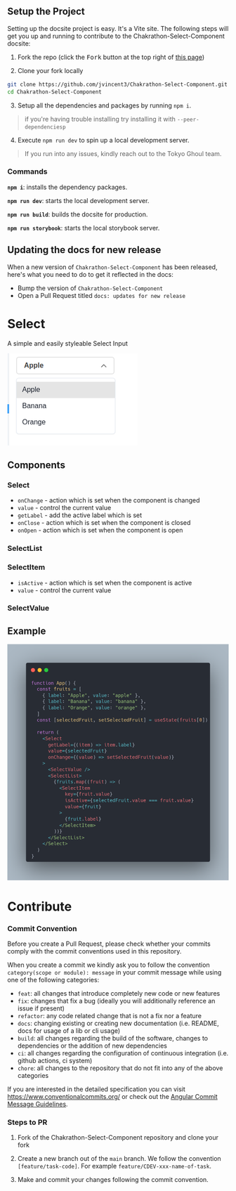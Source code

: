 ## Setup the Project

Setting up the docsite project is easy. It's a Vite site. The following steps
will get you up and running to contribute to the Chakrathon-Select-Component docsite:

1. Fork the repo (click the <kbd>Fork</kbd> button at the top right of
   [this page](https://github.com/jvincent3/Chakrathon-Select-Component))

2. Clone your fork locally

```sh
git clone https://github.com/jvincent3/Chakrathon-Select-Component.git
cd Chakrathon-Select-Component
```

3. Setup all the dependencies and packages by running `npm i`.

> if you're having trouble installing try installing it with ```--peer-dependenciesp```

4. Execute `npm run dev` to spin up a local development server.

> If you run into any issues, kindly reach out to the Tokyo Ghoul team.

### Commands

**`npm i`**: installs the dependency packages.

**`npm run dev`**: starts the local development server.

**`npm run build`**: builds the docsite for production.

**`npm run storybook`**: starts the local storybook server.
## Updating the docs for new release

When a new version of `Chakrathon-Select-Component` has been released, here's what you need
to do to get it reflected in the docs:

- Bump the version of `Chakrathon-Select-Component`
- Open a Pull Request titled `docs: updates for new release`

# Select

 A simple and easily styleable Select Input

![alt text](./src/images/SelectComponent.png "Logo Title Text 1")

## Components

### Select

- `onChange` - action which is set when the component is changed
- `value` - control the current value
- `getLabel` - add the active label which is set
- `onClose` - action which is set when the component is closed
- `onOpen` - action which is set when the component is open
### SelectList

### SelectItem
- `isActive` - action which is set when the component is active
- `value` - control the current value
### SelectValue

## Example
![alt text](./src/images/example.png "Example image")

# Contribute
### Commit Convention

Before you create a Pull Request, please check whether your commits comply with
the commit conventions used in this repository.

When you create a commit we kindly ask you to follow the convention
`category(scope or module): message` in your commit message while using one of
the following categories:

- `feat`: all changes that introduce completely new code or new features
- `fix`: changes that fix a bug (ideally you will additionally reference an
  issue if present)
- `refactor`: any code related change that is not a fix nor a feature
- `docs`: changing existing or creating new documentation (i.e. README, docs for
  usage of a lib or cli usage)
- `build`: all changes regarding the build of the software, changes to
  dependencies or the addition of new dependencies
- `ci`: all changes regarding the configuration of continuous integration (i.e.
  github actions, ci system)
- `chore`: all changes to the repository that do not fit into any of the above
  categories

If you are interested in the detailed specification you can visit
https://www.conventionalcommits.org/ or check out the
[Angular Commit Message Guidelines](https://github.com/angular/angular/blob/22b96b9/CONTRIBUTING.md#-commit-message-guidelines).

### Steps to PR

1. Fork of the Chakrathon-Select-Component repository and clone your fork

2. Create a new branch out of the `main` branch. We follow the convention
   `[feature/task-code]`. For example `feature/CDEV-xxx-name-of-task`.

3. Make and commit your changes following the
   commit convention.

